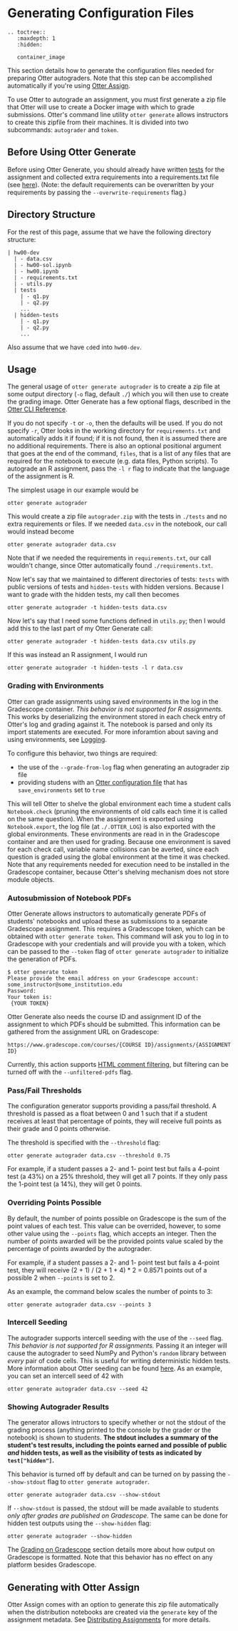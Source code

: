 # Generating Configuration Files

```eval_rst
.. toctree::
   :maxdepth: 1
   :hidden:

   container_image
```

This section details how to generate the configuration files needed for preparing Otter autograders. Note that this step can be accomplished automatically if you're using [Otter Assign](../../otter_assign/index.md).

To use Otter to autograde an assignment, you must first generate a zip file that Otter will use to create a Docker image with which to grade submissions. Otter's command line utility `otter generate` allows instructors to create this zipfile from their machines. It is divided into two subcommands: `autograder` and `token`.

## Before Using Otter Generate

Before using Otter Generate, you should already have written [tests](../../test_files/index.md) for the assignment and collected extra requirements into a requirements.txt file (see [here](container_image.md)). (Note: the default requirements can be overwritten by your requirements by passing the `--overwrite-requirements` flag.)

## Directory Structure

For the rest of this page, assume that we have the following directory structure:

```
| hw00-dev
  | - data.csv
  | - hw00-sol.ipynb
  | - hw00.ipynb
  | - requirements.txt
  | - utils.py
  | tests
    | - q1.py
    | - q2.py
    ...
  | hidden-tests
    | - q1.py
    | - q2.py
    ...
```

Also assume that we have `cd`ed into `hw00-dev`.

## Usage

The general usage of `otter generate autograder` is to create a zip file at some output directory (`-o` flag, default `./`) which you will then use to create the grading image. Otter Generate has a few optional flags, described in the [Otter CLI Reference](../../cli_reference.md).

If you do not specify `-t` or `-o`, then the defaults will be used. If you do not specify `-r`, Otter looks in the working directory for `requirements.txt` and automatically adds it if found; if it is not found, then it is assumed there are no additional requirements. There is also an optional positional argument that goes at the end of the command, `files`, that is a list of any files that are required for the notebook to execute (e.g. data files, Python scripts). To autograde an R assignment, pass the `-l r` flag to indicate that the language of the assignment is R.

The simplest usage in our example would be

```
otter generate autograder
```

This would create a zip file `autograder.zip` with the tests in `./tests` and no extra requirements or files. If we needed `data.csv` in the notebook, our call would instead become

```
otter generate autograder data.csv
```

Note that if we needed the requirements in `requirements.txt`, our call wouldn't change, since Otter automatically found `./requirements.txt`.

Now let's say that we maintained to different directories of tests: `tests` with public versions of tests and `hidden-tests` with hidden versions. Because I want to grade with the hidden tests, my call then becomes

```
otter generate autograder -t hidden-tests data.csv
```

Now let's say that I need some functions defined in `utils.py`; then I would add this to the last part of my Otter Generate call:

```
otter generate autograder -t hidden-tests data.csv utils.py
```

If this was instead an R assignment, I would run

```
otter generate autograder -t hidden-tests -l r data.csv
```

### Grading with Environments

Otter can grade assignments using saved environments in the log in the Gradescope container. _This behavior is not supported for R assignments._ This works by deserializing the environment stored in each check entry of Otter's log and grading against it. The notebook is parsed and only its import statements are executed. For more inforamtion about saving and using environments, see [Logging](../../logging.md).

To configure this behavior, two things are required:

* the use of the `--grade-from-log` flag when generating an autograder zip file
* providing studens with an [Otter configuration file](../../otter_check/dot_otter_files.md) that has `save_environments` set to `true`

This will tell Otter to shelve the global environment each time a student calls `Notebook.check` (pruning the environments of old calls each time it is called on the same question). When the assignment is exported using `Notebook.export`, the log file (at `./.OTTER_LOG`) is also exported with the global environments. These environments are read in in the Gradescope container and are then used for grading. Because one environment is saved for each check call, variable name collisions can be averted, since each question is graded using the global environment at the time it was checked. Note that any requirements needed for execution need to be installed in the Gradescope container, because Otter's shelving mechanism does not store module objects.

### Autosubmission of Notebook PDFs

Otter Generate allows instructors to automatically generate PDFs of students' notebooks and upload these as submissions to a separate Gradescope assignment. This requires a Gradescope token, which can be obtained with `otter generate token`. This command will ask you to log in to Gradescope with your credentials and will provide you with a token, which can be passed to the `--token` flag of `otter generate autograder` to initialize the generation of PDFs.

```
$ otter generate token
Please provide the email address on your Gradescope account: some_instructor@some_institution.edu
Password: 
Your token is:
 {YOUR TOKEN}
```

Otter Generate also needs the course ID and assignment ID of the assignment to which PDFs should be submitted. This information can be gathered from the assignment URL on Gradescope:

```
https://www.gradescope.com/courses/{COURSE ID}/assignments/{ASSIGNMENT ID}
```

Currently, this action supports [HTML comment filtering](../../pdfs.md), but filtering can be turned off with the `--unfiltered-pdfs` flag.

### Pass/Fail Thresholds

The configuration generator supports providing a pass/fail threshold. A threshold is passed as a float between 0 and 1 such that if a student receives at least that percentage of points, they will receive full points as their grade and 0 points otherwise. 

The threshold is specified with the `--threshold` flag:

```
otter generate autograder data.csv --threshold 0.75
```

For example, if a student passes a 2- and 1- point test but fails a 4-point test (a 43%) on a 25% threshold, they will get all 7 points. If they only pass the 1-point test (a 14%), they will get 0 points.

### Overriding Points Possible

By default, the number of points possible on Gradescope is the sum of the point values of each test. This value can be overrided, however, to some other value using the `--points` flag, which accepts an integer. Then the number of points awarded will be the provided points value scaled by the percentage of points awarded by the autograder.

For example, if a student passes a 2- and 1- point test but fails a 4-point test, they will receive (2 + 1) / (2 + 1 + 4) * 2 = 0.8571 points out of a possible 2 when `--points` is set to 2.

As an example, the command below scales the number of points to 3:

```
otter generate autograder data.csv --points 3
```

<!-- ### Public Test Multiplier

You can optionally specify a percentage of the points to award students for passing all of the public tests. This percentage defaults to 0 but this can be changed using the `--public-multiplier` flag:

```
otter generate autograder --public-multiplier 0.5
``` -->

### Intercell Seeding

The autograder supports intercell seeding with the use of the `--seed` flag. _This behavior is not supported for R assignments._ Passing it an integer will cause the autograder to seed NumPy and Python's `random` library between *every* pair of code cells. This is useful for writing deterministic hidden tests. More information about Otter seeding can be found [here](../../seeding.md). As an example, you can set an intercell seed of 42 with

```
otter generate autograder data.csv --seed 42
```

### Showing Autograder Results

The generator allows intructors to specify whether or not the stdout of the grading process (anything printed to the console by the grader or the notebook) is shown to students. **The stdout includes a summary of the student's test results, including the points earned and possible of public _and_ hidden tests, as well as the visibility of tests as indicated by `test["hidden"]`.** 

This behavior is turned off by default and can be turned on by passing the `--show-stdout` flag to `otter generate autograder`.

```
otter generate autograder data.csv --show-stdout
```

If `--show-stdout` is passed, the stdout will be made available to students _only after grades are published on Gradescope_. The same can be done for hidden test outputs using the `--show-hidden` flag:

```
otter generate autograder --show-hidden
```

The [Grading on Gradescope](../executing_submissions/gradescope.md) section details more about how output on Gradescope is formatted. Note that this behavior has no effect on any platform besides Gradescope.

## Generating with Otter Assign

Otter Assign comes with an option to generate this zip file automatically when the distribution notebooks are created via the `generate` key of the assignment metadata. See [Distributing Assignments](../../otter_assign/index.md) for more details.
